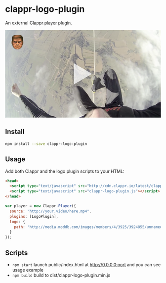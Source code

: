 clappr-logo-plugin
=========

An external [Clappr player](https://github.com/clappr/clappr) plugin.

![Screenshot](screenshot.png)

## Install

```bash
npm install --save clappr-logo-plugin
```

## Usage
Add both Clappr and the logo plugin scripts to your HTML:

```html
<head>
  <script type="text/javascript" src="http://cdn.clappr.io/latest/clappr.min.js"></script>
  <script type="text/javascript" src="clappr-logo-plugin.js"></script>
</head>
``` 


```javascript
var player = new Clappr.Player({
  source: "http://your.video/here.mp4",
  plugins: [LogoPlugin],
  logo: {
    path: 'http://media.moddb.com/images/members/4/3925/3924855/unnamed.png',
  }
});
```

## Scripts

- `npm start` launch public/index.html at http://0.0.0.0:port and you can see usage example
- `npm build` build to dist/clappr-logo-plugin.min.js

